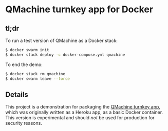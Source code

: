 QMachine turnkey app for Docker
===============================

tl;dr
-----

To run a test version of QMachine as a Docker stack:

```bash
$ docker swarm init
$ docker stack deploy -c docker-compose.yml qmachine
```

To end the demo:

```bash
$ docker stack rm qmachine
$ docker swarm leave --force
```


Details
-------

This project is a demonstration for packaging the
[QMachine turnkey app](https://github.com/qmachine/qm-ruby-turnkey), which was
originally written as a Heroku app, as a basic Docker container. This version
is experimental and should *not* be used for production for security reasons.

